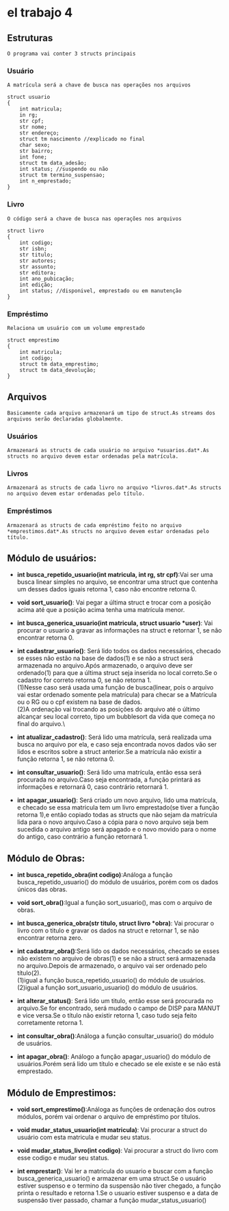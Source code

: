# el trabajo 4

## **Estruturas**
	O programa vai conter 3 structs principais

### **Usuário**
	A matrícula será a chave de busca nas operações nos arquivos
	
	struct usuario
	{
		int matricula;
		in rg;
		str cpf;
		str nome;
		str endereço;
		struct tm nascimento //explicado no final
		char sexo;
		str bairro;
		int fone;
		struct tm data_adesão;
		int status; //suspendo ou não
		struct tm termino_suspensao;
		int n_emprestado;
	}

### Livro
	O código será a chave de busca nas operações nos arquivos
	
	struct livro
	{
		int codigo;
		str isbn;
		str titulo;
		str autores;
		str assunto;
		str editora;
		int ano_pubicação;
		int edição;
		int status; //disponivel, emprestado ou em manutenção
	}

### Empréstimo
	Relaciona um usuário com um volume emprestado

	struct emprestimo
	{
		int matricula;
		int codigo;
		struct tm data_emprestimo;
		struct tm data_devolução;
	}


## Arquivos
	Basicamente cada arquivo armazenará um tipo de struct.As streams dos arquivos serão declaradas globalmente.

### Usuários
	Armazenará as structs de cada usuário no arquivo *usuarios.dat*.As structs no arquivo devem estar ordenadas pela matrícula.
### Livros
	Armazenará as structs de cada livro no arquivo *livros.dat*.As structs no arquivo devem estar ordenadas pelo título.
### Empréstimos
	Armazenará as structs de cada empréstimo feito no arquivo *emprestimos.dat*.As structs no arquivo devem estar ordenadas pelo título.


## **Módulo de usuários**:

* **int busca_repetido_usuario(int matricula, int rg, str cpf)**:Vai ser uma busca linear simples no arquivo, se encontrar uma struct que contenha um desses dados iguais retorna 1, caso não encontre retorna 0.

* **void sort_usuario()**: Vai pegar a última struct e trocar com a posição acima até que a posição acima tenha uma matrícula menor.

* **int busca_generica_usuario(int matricula, struct usuario *user)**: Vai procurar o usuario a gravar as informações na struct e retornar 1, se não encontrar retorna 0.
	
* **int cadastrar_usuario()**: Será lido todos os dados necessários, checado se esses não estão na base de dados(1) e se não a struct será armazenada no arquivo.Após armazenado, o arquivo deve ser ordenado(1) para que a última struct seja inserida no local correto.Se o cadastro for correto retorna 0, se não retorna 1.\
		(1)Nesse caso será usada uma função de busca(linear, pois o arquivo vai estar ordenado somente pela matrícula) para checar se a Matrícula ou o RG ou o cpf existem na base de dados.\
		(2)A ordenação vai trocando as posições do arquivo até o último alcançar seu local correto, tipo um bubblesort da vida que começa no final do arquivo.\

*  **int atualizar_cadastro()**: Será lido uma matrícula, será realizada uma busca no arquivo por ela, e caso seja encontrada novos dados vão ser lidos e escritos sobre a struct anterior.Se a matrícula não existir a função retorna 1, se não retorna 0.

* **int consultar_usuario()**: Será lido uma matrícula, então essa será procurada no arquivo.Caso seja encontrada, a função printará as informações e retornará 0, caso contrário retornará 1.

* **int apagar_usuario()**: Será criado um novo arquivo, lido uma matrícula, e checado se essa matricula tem um livro emprestado(se tiver a função retorna 1),e então copiado todas as structs que não sejam da matrícula lida para o novo arquivo.Caso a cópia para o novo arquivo seja bem sucedida o arquivo antigo será apagado e o novo movido para o nome do antigo, caso contrário a função retornará 1.



## **Módulo de Obras**:

* **int busca_repetido_obra(int codigo)**:Análoga a função busca_repetido_usuario() do módulo de usuários, porém com os dados únicos das obras.

* **void sort_obra()**:Igual a função sort_usuario(), mas com o arquivo de obras.

* **int busca_generica_obra(str titulo, struct livro *obra)**: Vai procurar o livro com o titulo e gravar os dados na struct e retornar 1, se não encontrar retorna zero.

* **int cadastrar_obra()**:Será lido os dados necessários, checado se esses não existem no arquivo de obras(1) e se não a struct será armazenada no arquivo.Depois de armazenado, o arquivo vai ser ordenado pelo título(2).\
	(1)igual a função busca_repetido_usuario() do módulo de usuários.
	(2)igual a função sort_usuario_usuario() do módulo de usuários.

* **int alterar_status()**: Será lido um titulo, então esse será procurada no arquivo.Se for encontrado, será mudado o campo de DISP para MANUT e vice versa.Se o título não existir retorna 1, caso tudo seja feito corretamente retorna 1.

* **int consultar_obra()**:Análoga a função consultar_usuario() do módulo de usuários.

* **int apagar_obra()**: Análogo a função apagar_usuario() do módulo de usuários.Porém será lido um título e checado se ele existe e se não está emprestado.


## **Módulo de Emprestimos**:

* **void sort_emprestimo()**:Análoga as funções de ordenação dos outros módulos, porém vai ordenar o arquivo de empréstimo por títulos.

* **void mudar_status_usuario(int matricula)**: Vai procurar a struct do usuário com esta matricula e mudar seu status.

* **void mudar_status_livro(int codigo)**: Vai procurar a struct do livro com esse codigo e mudar seu status.

* **int emprestar()**: Vai ler a matricula do usuario e buscar com a função busca_generica_usuario() e armazenar em uma struct.Se o usuário estiver suspenso e o termino da suspensão não tiver chegado, a função printa o resultado e retorna 1.Se o usuario estiver suspenso e a data de suspensão tiver passado, chamar a função mudar_status_usuario() 
